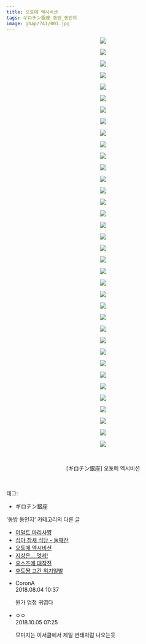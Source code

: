```yaml
---
title: 오토메 엑시비션
tags: ギロチン銀座 동방_동인지
image: ghap/741/001.jpg
---
```

<div class="article">
<p style="text-align: center; clear: none; float: none;"><img src="{{ site.nasurl }}/ghap/741/001.jpg"/></p>
<p style="text-align: center; clear: none; float: none;"><img src="{{ site.nasurl }}/ghap/741/002.jpg"/></p>
<p style="text-align: center; clear: none; float: none;"><img src="{{ site.nasurl }}/ghap/741/003.jpg"/></p>
<p style="text-align: center; clear: none; float: none;"><img src="{{ site.nasurl }}/ghap/741/004.jpg"/></p>
<p style="text-align: center; clear: none; float: none;"><img src="{{ site.nasurl }}/ghap/741/005.jpg"/></p>
<p style="text-align: center; clear: none; float: none;"><img src="{{ site.nasurl }}/ghap/741/006.jpg"/></p>
<p style="text-align: center; clear: none; float: none;"><img src="{{ site.nasurl }}/ghap/741/007.jpg"/></p>
<p style="text-align: center; clear: none; float: none;"><img src="{{ site.nasurl }}/ghap/741/008.jpg"/></p>
<p style="text-align: center; clear: none; float: none;"><img src="{{ site.nasurl }}/ghap/741/009.jpg"/></p>
<p style="text-align: center; clear: none; float: none;"><img src="{{ site.nasurl }}/ghap/741/010.jpg"/></p>
<p style="text-align: center; clear: none; float: none;"><img src="{{ site.nasurl }}/ghap/741/011.jpg"/></p>
<p style="text-align: center; clear: none; float: none;"><img src="{{ site.nasurl }}/ghap/741/012.jpg"/></p>
<p style="text-align: center; clear: none; float: none;"><img src="{{ site.nasurl }}/ghap/741/013.jpg"/></p>
<p style="text-align: center; clear: none; float: none;"><img src="{{ site.nasurl }}/ghap/741/014.jpg"/></p>
<p style="text-align: center; clear: none; float: none;"><img src="{{ site.nasurl }}/ghap/741/015.jpg"/></p>
<p style="text-align: center; clear: none; float: none;"><img src="{{ site.nasurl }}/ghap/741/016.jpg"/></p>
<p style="text-align: center; clear: none; float: none;"><img src="{{ site.nasurl }}/ghap/741/017.jpg"/></p>
<p style="text-align: center; clear: none; float: none;"><img src="{{ site.nasurl }}/ghap/741/018.jpg"/></p>
<p style="text-align: center; clear: none; float: none;"><img src="{{ site.nasurl }}/ghap/741/019.jpg"/></p>
<p style="text-align: center; clear: none; float: none;"><img src="{{ site.nasurl }}/ghap/741/020.jpg"/></p>
<p style="text-align: center; clear: none; float: none;"><img src="{{ site.nasurl }}/ghap/741/021.jpg"/></p>
<p style="text-align: center; clear: none; float: none;"><img src="{{ site.nasurl }}/ghap/741/022.jpg"/></p>
<p style="text-align: center; clear: none; float: none;"><img src="{{ site.nasurl }}/ghap/741/023.jpg"/></p>
<p style="text-align: center; clear: none; float: none;"><img src="{{ site.nasurl }}/ghap/741/024.jpg"/></p>
<p style="text-align: center; clear: none; float: none;"><img src="{{ site.nasurl }}/ghap/741/025.jpg"/></p>
<p style="text-align: center; clear: none; float: none;"><img src="{{ site.nasurl }}/ghap/741/026.jpg"/></p>
<p style="text-align: center; clear: none; float: none;"><img src="{{ site.nasurl }}/ghap/741/027.jpg"/></p>
<p style="text-align: center; clear: none; float: none;"><img src="{{ site.nasurl }}/ghap/741/028.jpg"/></p>
<p style="text-align: center; clear: none; float: none;"><img src="{{ site.nasurl }}/ghap/741/029.jpg"/></p>
<p style="text-align: center; clear: none; float: none;"><img src="{{ site.nasurl }}/ghap/741/030.jpg"/></p>
<p style="text-align: center; clear: none; float: none;"><img src="{{ site.nasurl }}/ghap/741/031.jpg"/></p>
<p style="text-align: center; clear: none; float: none;"><img src="{{ site.nasurl }}/ghap/741/032.jpg"/></p>
<p style="text-align: center; clear: none; float: none;"><img src="{{ site.nasurl }}/ghap/741/033.jpg"/></p>
<p style="text-align: center; clear: none; float: none;"><img src="{{ site.nasurl }}/ghap/741/034.jpg"/></p>
<p style="text-align: center; clear: none; float: none;"><img src="{{ site.nasurl }}/ghap/741/035.jpg"/></p>
<p style="text-align: center; clear: none; float: none;"><img src="{{ site.nasurl }}/ghap/741/036.jpg"/></p>
<p style="text-align: center; clear: none; float: none;"><br/></p>
<p style="text-align: center; clear: none; float: none;">[ギロチン銀座] 오토메 엑시비션</p>
<p><br/></p>
</div><div class="tagTrail">
<p>태그: </p>
<ul>
<li>ギロチン銀座</li>
</ul>
</div><div class="another">
<p>'동방 동인지' 카테고리의 다른 글</p>
<ul>
<li><a href="/2016-07-08-ghap_744">어덜트 마리사쨩</a></li>
<li><a href="/2016-07-08-ghap_742">심야 참새 식당 - 둘째잔</a></li>
<li><a href="/2016-07-07-ghap_741">오토메 엑시비션</a></li>
<li><a href="/2016-07-07-ghap_740">지상은... 멋져!</a></li>
<li><a href="/2016-07-07-ghap_739">요스즈메 대작전</a></li>
<li><a href="/2016-07-07-ghap_738">후토쨩 고간 위기일발</a></li>
</ul>
</div><div class="cb_module cb_fluid">
<div class="cb_wrt cb_profile">
<div class="comment">
<ul>
<li class="cb_thumb_off" id="comment15300487">
<div class="cb_comment_area">
<div class="cb_info_area">
<div class="cb_section">
<span class="cb_nick_name">CoronA</span>
</div>
<div class="cb_section">
<span class="cb_date">2018.08.04 10:37 </span>
</div>
</div>
<div class="cb_dsc_comment">
<p class="cb_dsc">
											뭔가 엄청 귀엽다
										</p>
</div>
</div></li>
<li class="cb_thumb_off" id="comment15345357">
<div class="cb_comment_area">
<div class="cb_info_area">
<div class="cb_section">
<span class="cb_nick_name">ㅇㅇ</span>
</div>
<div class="cb_section">
<span class="cb_date">2018.10.05 07:25 </span>
</div>
</div>
<div class="cb_dsc_comment">
<p class="cb_dsc">
											모미지는 이서클에서 제일 변태처럼 나오는듯
										</p>
</div>
</div></li>
</ul>
</div>
</div><!-- commentList close -->
</div>